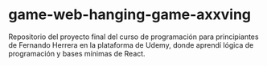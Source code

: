 # game-web-hanging-game-axxving
Repositorio del proyecto final del curso de programación para principiantes de Fernando Herrera en la plataforma de Udemy, donde aprendí lógica de programación y bases mínimas de React.
